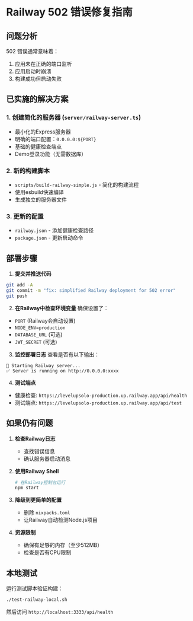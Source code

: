 # Railway 502 错误修复指南

## 问题分析

502 错误通常意味着：
1. 应用未在正确的端口监听
2. 应用启动时崩溃
3. 构建成功但启动失败

## 已实施的解决方案

### 1. 创建简化的服务器 (`server/railway-server.ts`)
- 最小化的Express服务器
- 明确的端口配置：`0.0.0.0:${PORT}`
- 基础的健康检查端点
- Demo登录功能（无需数据库）

### 2. 新的构建脚本
- `scripts/build-railway-simple.js` - 简化的构建流程
- 使用esbuild快速编译
- 生成独立的服务器文件

### 3. 更新的配置
- `railway.json` - 添加健康检查路径
- `package.json` - 更新启动命令

## 部署步骤

1. **提交并推送代码**
```bash
git add -A
git commit -m "fix: simplified Railway deployment for 502 error"
git push
```

2. **在Railway中检查环境变量**
确保设置了：
- `PORT` (Railway会自动设置)
- `NODE_ENV=production`
- `DATABASE_URL` (可选)
- `JWT_SECRET` (可选)

3. **监控部署日志**
查看是否有以下输出：
```
🚀 Starting Railway server...
✅ Server is running on http://0.0.0.0:xxxx
```

4. **测试端点**
- 健康检查: `https://levelupsolo-production.up.railway.app/api/health`
- 测试端点: `https://levelupsolo-production.up.railway.app/api/test`

## 如果仍有问题

1. **检查Railway日志**
   - 查找错误信息
   - 确认服务器启动消息

2. **使用Railway Shell**
   ```bash
   # 在Railway控制台运行
   npm start
   ```

3. **降级到更简单的配置**
   - 删除 `nixpacks.toml`
   - 让Railway自动检测Node.js项目

4. **资源限制**
   - 确保有足够的内存（至少512MB）
   - 检查是否有CPU限制

## 本地测试

运行测试脚本验证构建：
```bash
./test-railway-local.sh
```

然后访问 `http://localhost:3333/api/health`